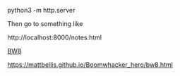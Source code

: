 python3 -m http.server


Then go to something like 

http://localhost:8000/notes.html

<a href="bw8.html">BW8</a>

https://mattbellis.github.io/Boomwhacker_hero/bw8.html

